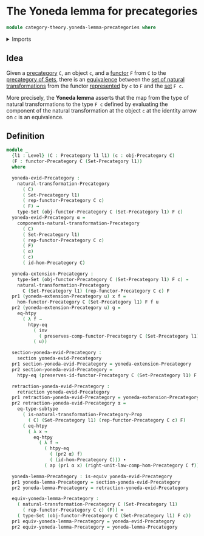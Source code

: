 # The Yoneda lemma for precategories

```agda
module category-theory.yoneda-lemma-precategories where
```

<details><summary>Imports</summary>

```agda
open import category-theory.functors-precategories
open import category-theory.natural-transformations-precategories
open import category-theory.precategories
open import category-theory.representable-functors-precategories

open import foundation.action-on-identifications-functions
open import foundation.category-of-sets
open import foundation.dependent-pair-types
open import foundation.equality-dependent-pair-types
open import foundation.equivalences
open import foundation.function-extensionality
open import foundation.identity-types
open import foundation.propositions
open import foundation.retractions
open import foundation.sections
open import foundation.sets
open import foundation.subtypes
open import foundation.universe-levels
```

</details>

## Idea

Given a [precategory](category-theory.precategories.md) `C`, an object `c`, and
a [functor](category-theory.functors-precategories.md) `F` from `C` to the
[precategory of Sets](foundation.category-of-sets.md), there is an
[equivalence](foundation-core.equivalences.md) between the
[set of natural transformations](category-theory.natural-transformations-precategories.md)
from the functor
[represented](category-theory.representable-functors-precategories.md) by `c` to
`F` and the [set](foundation-core.sets.md) `F c`.

More precisely, the **Yoneda lemma** asserts that the map from the type of
natural transformations to the type `F c` defined by evaluating the component of
the natural transformation at the object `c` at the identity arrow on `c` is an
equivalence.

## Definition

```agda
module _
  {l1 : Level} (C : Precategory l1 l1) (c : obj-Precategory C)
  (F : functor-Precategory C (Set-Precategory l1))
  where

  yoneda-evid-Precategory :
    natural-transformation-Precategory
      ( C)
      ( Set-Precategory l1)
      ( rep-functor-Precategory C c)
      ( F) →
    type-Set (obj-functor-Precategory C (Set-Precategory l1) F c)
  yoneda-evid-Precategory α =
    components-natural-transformation-Precategory
      ( C)
      ( Set-Precategory l1)
      ( rep-functor-Precategory C c)
      ( F)
      ( α)
      ( c)
      ( id-hom-Precategory C)

  yoneda-extension-Precategory :
    type-Set (obj-functor-Precategory C (Set-Precategory l1) F c) →
    natural-transformation-Precategory
      C (Set-Precategory l1) (rep-functor-Precategory C c) F
  pr1 (yoneda-extension-Precategory u) x f =
    hom-functor-Precategory C (Set-Precategory l1) F f u
  pr2 (yoneda-extension-Precategory u) g =
    eq-htpy
      ( λ f →
        htpy-eq
          ( inv
            ( preserves-comp-functor-Precategory C (Set-Precategory l1) F g f))
          ( u))

  section-yoneda-evid-Precategory :
    section yoneda-evid-Precategory
  pr1 section-yoneda-evid-Precategory = yoneda-extension-Precategory
  pr2 section-yoneda-evid-Precategory =
    htpy-eq (preserves-id-functor-Precategory C (Set-Precategory l1) F c)

  retraction-yoneda-evid-Precategory :
    retraction yoneda-evid-Precategory
  pr1 retraction-yoneda-evid-Precategory = yoneda-extension-Precategory
  pr2 retraction-yoneda-evid-Precategory α =
    eq-type-subtype
      ( is-natural-transformation-Precategory-Prop
        ( C) (Set-Precategory l1) (rep-functor-Precategory C c) F)
      ( eq-htpy
        ( λ x →
          eq-htpy
            ( λ f →
              ( htpy-eq
                ( (pr2 α) f)
                ( (id-hom-Precategory C))) ∙
              ( ap (pr1 α x) (right-unit-law-comp-hom-Precategory C f)))))

  yoneda-lemma-Precategory : is-equiv yoneda-evid-Precategory
  pr1 yoneda-lemma-Precategory = section-yoneda-evid-Precategory
  pr2 yoneda-lemma-Precategory = retraction-yoneda-evid-Precategory

  equiv-yoneda-lemma-Precategory :
    ( natural-transformation-Precategory C (Set-Precategory l1)
      ( rep-functor-Precategory C c) (F)) ≃
    ( type-Set (obj-functor-Precategory C (Set-Precategory l1) F c))
  pr1 equiv-yoneda-lemma-Precategory = yoneda-evid-Precategory
  pr2 equiv-yoneda-lemma-Precategory = yoneda-lemma-Precategory
```
